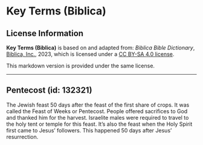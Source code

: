 # Key Terms (Biblica)

## License Information

**Key Terms (Biblica)** is based on and adapted from: _Biblica Bible Dictionary_, [Biblica, Inc.](https://www.biblica.com/), 2023, which is licensed under a [CC BY-SA 4.0 license](https://creativecommons.org/licenses/by-sa/4.0/legalcode.en).

This markdown version is provided under the same license.



--------------------------------

## Pentecost (id: 132321)

The Jewish feast 50 days after the feast of the first share of crops. It was called the Feast of Weeks or Pentecost. People offered sacrifices to God and thanked him for the harvest. Israelite males were required to travel to the holy tent or temple for this feast. It’s also the feast when the Holy Spirit first came to Jesus’ followers. This happened 50 days after Jesus’ resurrection.


